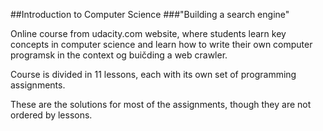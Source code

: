 ##Introduction to Computer Science
###"Building a search engine"

Online course from udacity.com website, where students learn key concepts in computer science and learn how to write their own computer programsk in the context og buičding a web crawler. 

Course is divided in 11 lessons, each with its own set of programming assignments.

These are the solutions for most of the assignments, though they are not ordered by lessons.
